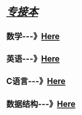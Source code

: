 # *<u>**专接本**</u>*

## 数学---》[Here](https://github.com/letengzz/985211/tree/master/Math)

## 英语---》[Here](https://github.com/letengzz/985211/tree/master/English)

## C语言---》[Here](https://github.com/letengzz/985211/tree/master/C_Program)

## 数据结构---》[Here](https://github.com/letengzz/985211/tree/master/Principle%20of%20Microcomputer)

